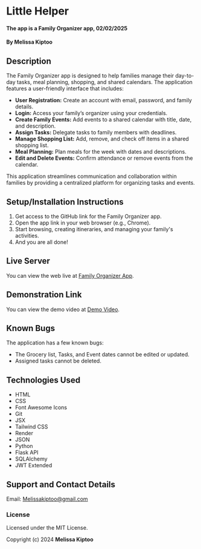 # Little Helper
#### The app is a Family Organizer app, 02/02/2025
#### **By Melissa Kiptoo**

## Description
The Family Organizer app is designed to help families manage their day-to-day tasks, meal planning, shopping, and shared calendars. The application features a user-friendly interface that includes:

* **User Registration:** Create an account with email, password, and family details.
* **Login:** Access your family’s organizer using your credentials.
* **Create Family Events:** Add events to a shared calendar with title, date, and description.
* **Assign Tasks:** Delegate tasks to family members with deadlines.
* **Manage Shopping List:** Add, remove, and check off items in a shared shopping list.
* **Meal Planning:** Plan meals for the week with dates and descriptions.
* **Edit and Delete Events:** Confirm attendance or remove events from the calendar.

This application streamlines communication and collaboration within families by providing a centralized platform for organizing tasks and events.

## Setup/Installation Instructions
1. Get access to the GitHub link for the Family Organizer app.
2. Open the app link in your web browser (e.g., Chrome).
3. Start browsing, creating itineraries, and managing your family's activities.
4. And you are all done!

## Live Server
You can view the web live at [Family Organizer App](https://github.com/MelissaK003/Family-Organizer-app).

## Demonstration Link
You can view the demo video at [Demo Video](https://drive.google.com/file/d/1GF_CShPnRj11wmWEq1pBQ_DUEzjzShOB/view).

## Known Bugs
The application has a few known bugs:
- The Grocery list, Tasks, and Event dates cannot be edited or updated.
- Assigned tasks cannot be deleted.

## Technologies Used
- HTML
- CSS
- Font Awesome Icons
- Git
- JSX
- Tailwind CSS
- Render
- JSON
- Python
- Flask API
- SQLAlchemy
- JWT Extended

## Support and Contact Details
Email: [Melissakiptoo@gmail.com](mailto:Melissakiptoo@gmail.com)

### License
Licensed under the MIT License.

Copyright (c) 2024 **Melissa Kiptoo**
